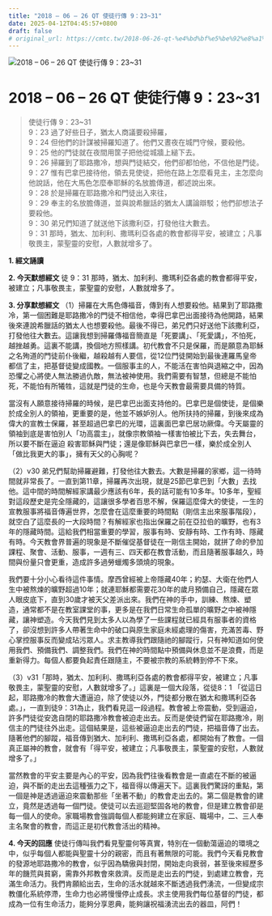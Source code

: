 ```yaml
---
title: "2018 – 06 – 26 QT 使徒行傳 9：23~31"
date: 2025-04-12T04:45:57+0800
draft: false
# original_url: https://cmtc.tw/2018-06-26-qt-%e4%bd%bf%e5%be%92%e8%a1%8c%e5%82%b3-9%ef%bc%9a2331
---
```


![2018 – 06 – 26 QT 使徒行傳 9：23\~31](/images/qt.jpg   "2018 – 06 – 26 QT 使徒行傳 9：23\~31")

# 2018 – 06 – 26 QT 使徒行傳 9：23\~31

> 使徒行傳 9：23\~31  
> 9：23 過了好些日子，猶太人商議要殺掃羅，  
> 9：24 但他們的計謀被掃羅知道了。他們又晝夜在城門守候，要殺他。  
> 9：25 他的門徒就在夜間用筐子把他從城牆上縋下去。  
> 9：26 掃羅到了耶路撒冷，想與門徒結交，他們卻都怕他，不信他是門徒。  
> 9：27 惟有巴拿巴接待他，領去見使徒，把他在路上怎麼看見主，主怎麼向他說話，他在大馬色怎麼奉耶穌的名放膽傳道，都述說出來。  
> 9：28 於是掃羅在耶路撒冷和門徒出入來往，  
> 9：29 奉主的名放膽傳道，並與說希臘話的猶太人講論辯駁；他們卻想法子要殺他。  
> 9：30 弟兄們知道了就送他下該撒利亞，打發他往大數去。  
> 9：31 那時，猶太、加利利、撒瑪利亞各處的教會都得平安，被建立；凡事敬畏主，蒙聖靈的安慰，人數就增多了。

**1. 經文誦讀**

**2.  今天默想經文**
徒 9：31 那時，猶太、加利利、撒瑪利亞各處的教會都得平安，被建立；凡事敬畏主，蒙聖靈的安慰，人數就增多了。

**3. 分享默想經文**
（1）掃羅在大馬色傳福音，傳到有人想要殺他。結果到了耶路撒冷，第一個困難是耶路撒冷的門徒不相信他，幸得巴拿巴出面接待為他開路，結果後來連說希臘話的猶太人也想要殺他。最後不得已，弟兄們只好送他下該撒利亞，打發他往大數去。這讓我想到掃羅傳福音簡直是「死要講」、「死愛講」，不怕死，越挫越勇。這裏不能講，換個地方照樣講。初代教會不只是保羅，而是願意為耶穌之名殉道的門徒前仆後繼，越殺越有人要信，從12位門徒開始到最後連羅馬皇帝都信了主，把基督徒變成國教。一個服事主的人，不能活在害怕與退縮之中，因為恐懼之心將使人無法勝過仇敵，無法被神使用。我們需要有智慧，但總是不能怕死，不能怕有所犧牲，這就是門徒的生命，也是今天教會最需要具備的特質。

當沒有人願意接待掃羅的時候，是巴拿巴出面支持他的。巴拿巴是個使徒，是個樂於成全別人的領袖，更重要的是，他並不嫉妒別人。他所扶持的掃羅，到後來成為偉大的宣教士保羅，甚至超過巴拿巴的光環，這裏面巴拿巴居功厥偉。今天屬靈的領袖到底是害怕別人「功高震主」，就像宗教領袖一樣害怕被比下去，失去舞台，所以要不斷在逼迫 殺害耶穌與門徒；還是像耶穌與巴拿巴一樣，樂於成全別人「做比我更大的事」，擁有天父的心胸呢？

（2）v30 弟兄們幫助掃羅避難，打發他往大數去。大數是掃羅的家鄉，這一待時間就非常長了。一直到第11章，掃羅再次出現，就是25節巴拿巴到「大數」去找他。這中間的時間解經家講最少應該有6年，長的話可能有10多年。10多年，聖經對這段歷史是完全隱藏的，這讓很多學者百思不解，保羅這麼偉大的使徒，一生的宣教服事將福音傳遍世界，怎麼會在這麼重要的時間點（剛信主出來服事階段），就空白了這麼長的一大段時間？有解經家也指出保羅之前在亞拉伯的曠野，也有3年的隱藏時間。這給我們相當重要的學習，服事有時、安靜有時、工作有時、隱藏有時。今天教會界普遍的現象是不斷催促基督徒在一剛信主開始，就拼了命的參加課程、聚會、活動、服事，一週有三、四天都在教會活動，而且隨著服事越久，時間與份量只會更重，造成許多過勞蠟燭多頭燒的現象。

我們要十分小心看待這件事情。摩西曾經被上帝隱藏40年；約瑟、大衛在他們人生中被熬煉的曠野超過10年；就連耶穌都需要花30年的歲月預備自己，隱藏在眾人眼皮底下，直到30歲才被天父差派出來。我們在神的手中，訓練、熬煉、塑造，通常都不是在教室課堂的事，更多是在我們日常生命孤單的曠野之中被神隱藏，讓神塑造。今天我們見到太多人以為學了一些課程就已經具有服事者的資格了，卻沒想到許多人帶著生命中的破口與原生家庭未經處理的傷害，充滿苦毒、野心掌控服事反而變成玷污眾人。求主教導我們跟隨祂的腳蹤行，只有神知道如何使用我們、預備我們、調整我們。我們在神的時間點中預備與休息並不是浪費，而是重新得力。每個人都要負起責任跟隨主，不要被宗教的系統轉到停不下來。

（3）v31「那時，猶太、加利利、撒瑪利亞各處的教會都得平安，被建立；凡事敬畏主，蒙聖靈的安慰，人數就增多了。」這裏是一個大段落，從徒8：1 「從這日起，耶路撒冷的教會大遭逼迫，除了使徒以外，門徒都分散在猶太和撒瑪利亞各處。」，一直到徒9：31為止，我們看見這一段過程。教會被上帝震動，受到逼迫，許多門徒從安逸自閉的耶路撒冷教會被迫走出去。反而是使徒們留在耶路撒冷，剛信主的門徒往外出走。這個結果是，這些被逼迫走出去的門徒，把福音傳了出去。隨著他們的腳蹤，福音傳到猶大、加利利、撒瑪利亞各處，都開始有了教會。一個真正屬神的教會，就會有「得平安，被建立；凡事敬畏主，蒙聖靈的安慰，人數就增多了。」

當然教會的平安主要是內心的平安，因為我們往後看教會是一直處在不斷的被逼迫，與不斷的走出去這種張力之下，福音得以傳遍天下。這裏我們驚訝的重點，第一個是神是透過逼迫來震動那些「坐著不動」的教會走出去的。第二個是教會的建立，竟然是透過每一個門徒。使徒可以去巡迴堅固各地的教會，但是建立教會卻是每一個人的使命。家職場教會強調每個人都能夠建立在家庭、職場中，二、三人奉主名聚會的教會，而這正是初代教會活出的精神。

**4. 今天的回應**
使徒行傳叫我們看見聖靈何等真實，特別在一個動蕩逼迫的環境之中，似乎每個人都能與聖靈十分的親密，而且有著無限的可能。我們今天看見教會的發源地耶路撒冷的教會，似乎因為驕傲與封閉，開始走向衰弱，甚至後來經歷多年的饑荒與貧窮，需靠外邦教會來救濟。反而是走出去的門徒，到處建立教會，充滿生命活力。我們肯願給出去，生命的活水就越來不斷透過我們湧流，一但變成宗教僵化系統停滯，生命力也必將慢慢停止成長。求主使用我們每位基督的門徒，都成為一位有生命活力，能夠分享恩典，能夠讓祝福湧流出去的器皿，阿們！
